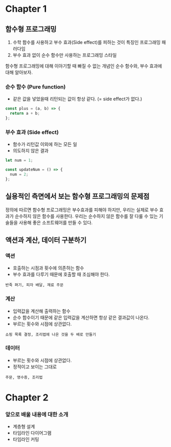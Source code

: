 # Chapter 1

## 함수형 프로그래밍

1. 수학 함수를 사용하고 부수 효과(Side effect)를 피하는 것이 특징인 프로그래밍 패러다임
2. 부수 효과 없이 순수 함수만 사용하는 프로그래밍 스타일

함수형 프로그래밍에 대해 이야기할 때 빠질 수 없는 개념인 순수 함수와, 부수 효과에 대해 알아보자.

### 순수 함수 (Pure function)

- 같은 값을 넣었을때 리턴되는 값이 항상 같다. (= side effect가 없다.)

```javascript
const plus = (a, b) => {
  return a + b;
};
```

### 부수 효과 (Side effect)

- 함수가 리턴값 이외에 하는 모든 일
- 의도하지 않은 결과

```javascript
let num = 1;

const updateNum = () => {
  num = 2;
};
```

## 실용적인 측면에서 보는 함수형 프로그래밍의 문제점

정의에 따르면 함수형 프로그래밍은 부수효과를 피해야 하지만, 우리는 실제로 부수 효과가 순수하지 않은 함수를 사용한다.
우리는 순수하지 않은 함수를 잘 다룰 수 있는 기술들을 사용해 좋은 소프트웨어를 만들 수 있다.

## 액션과 계산, 데이터 구분하기

### 액션

- 호출하는 시점과 횟수에 의존하는 함수
- 부수 효과를 다루기 때문에 호출할 때 조심해야 한다.

```
반죽 펴기, 피자 배달, 재료 주문
```

### 계산

- 입력값을 계산해 출력하는 함수
- 순수 함수이기 때문에 같은 입력값을 계산하면 항상 같은 결과값이 나온다.
- 부르는 횟수와 시점에 상관없다.

```
쇼핑 목록 결정, 조리법에 나온 것을 두 배로 만들기
```

### 데이터

- 부르는 횟수와 시점에 상관없다.
- 정적이고 보이는 그대로

```
주문, 영수증, 조리법
```

# Chapter 2

### 앞으로 배울 내용에 대한 소개

- 계층형 설계
- 타임라인 다이어그램
- 타임라인 커팅
